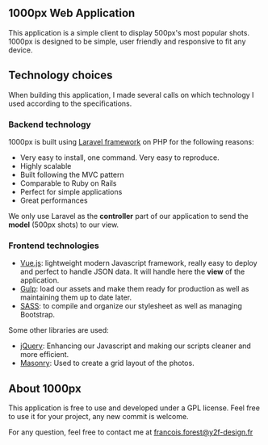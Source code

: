 ## 1000px Web Application

This application is a simple client to display 500px's most popular shots. 
1000px is designed to be simple, user friendly and responsive to fit any device. 

## Technology choices

When building this application, I made several calls on which technology I used according to the specifications.

### Backend technology

1000px is built using [Laravel framework](https://laravel.com/) on PHP for the following reasons:
* Very easy to install, one command. Very easy to reproduce. 
* Highly scalable 
* Built following the MVC pattern
* Comparable to Ruby on Rails
* Perfect for simple applications
* Great performances

We only use Laravel as the **controller** part of our application to send the **model** (500px shots)
 to our view. 

### Frontend technologies

* [Vue.js](https://vuejs.org/): lightweight modern Javascript framework, really easy to deploy and perfect to handle JSON data. 
It will handle here the **view** of the application.
* [Gulp](http://gulpjs.com/): load our assets and make them ready for production as well as maintaining them up to date later. 
* [SASS](http://sass-lang.com/): to compile and organize our stylesheet as well as managing Bootstrap. 

Some other libraries are used: 
* [jQuery](https://jquery.com/): Enhancing our Javascript and making our scripts cleaner and more efficient. 
* [Masonry](http://masonry.desandro.com/): Used to create a grid layout of the photos. 

## About 1000px 

This application is free to use and developed under a GPL license. 
Feel free to use it for your project, any new commit is welcome. 

For any question, feel free to contact me at francois.forest@y2f-design.fr